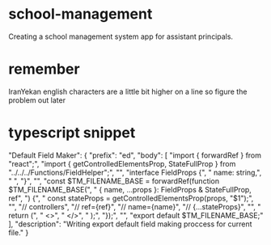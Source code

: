 # school-management
Creating a school management system app for assistant principals.

# remember
IranYekan english characters are a little bit higher on a line so figure the problem out later

# typescript snippet
"Default Field Maker": {
    "prefix": "ed",
    "body": [
        "import { forwardRef } from \"react\";",
        "import { getControlledElementsProp, StateFullProp } from \"../../../Functions/FieldHelper\";",
        "",
        "interface FieldProps {",
        "    name: string,",
        "    ",
        "}",
        "",
        "const $TM_FILENAME_BASE = forwardRef(function $TM_FILENAME_BASE(",
        "    { name, ...props }: FieldProps & StateFullProp, ref",
        ") {",
        "    const stateProps = getControlledElementsProp(props, \"$1\");",
        "",
        "// controllers",
        "// ref={ref}",
        "// name={name}",
        "// {...stateProps}",
        "",
        "    return (",
        "        <>",
        "        </>",
        "    );",
        "});",
        "",
        "export default $TM_FILENAME_BASE;"
    ],
    "description": "Writing export default field making proccess for current file."
}